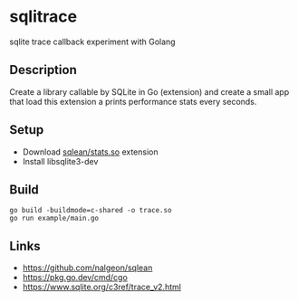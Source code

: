 # sqlitrace

sqlite trace callback experiment with Golang

## Description

Create a library callable by SQLite in Go (extension) and create a small app that load this extension a prints performance stats every seconds.

## Setup

* Download [sqlean/stats.so](https://github.com/nalgeon/sqlean) extension
* Install libsqlite3-dev

## Build

    go build -buildmode=c-shared -o trace.so
    go run example/main.go

## Links

- https://github.com/nalgeon/sqlean
- https://pkg.go.dev/cmd/cgo
- https://www.sqlite.org/c3ref/trace_v2.html
